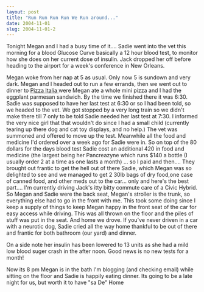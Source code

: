 ```yaml
---
layout: post
title: "Run Run Run Run We Run around..."
date: 2004-11-01
slug: 2004-11-01-2
---
```


Tonight Megan and I had a busy time of it.... Sadie went into the vet this morning for a blood Glucose Curve basically a 12 hour blood test, to monitor how she does on her current dose of insulin.  Jack dropped her off before heading to the airport for a week&apos;s conference in New Orleans.  

Megan woke from her nap at 5 as usual.  Only now 5 is sundown and very dark.  Megan and I headed out to run a few errands, then we went out to dinner to  [ Pizza Italia ](http://www.muttmansion.com/wiki.cgi?RestaurantPizzaItalia)  were Megan ate a whole mini pizza and I had the eggplant parmesan sandwich.  By the time we finished there it was 6:30.  Sadie was supposed to have her last test at 6:30 or so I had been told, so we headed to the vet.  We got stopped by a very long train so we didn&apos;t make there till 7 only to be told Sadie needed her last test at 7:30.  I informed the very nice girl that that wouldn&apos;t do since I had a small child (currently tearing up there dog and cat toy displays, and no help.)  The vet was summoned and offered  to move up the test.  Meanwhile all the food and medicine I&apos;d ordered over a week ago for Sadie were in.  So on top of the 80 dollars for the days blood test Sadie cost an additional 420 in food and medicine (the largest being her Pancreazyne which runs $140 a bottle (I usually order 2 at a time as one lasts a month) ... so I paid and then.... They brought out frantic to get  the hell out of there Sadie, which Megan was so delighted to see and we managed to get 2 30lb bags of dry food,one case of canned food, and other meds out to the car... only and here&apos;s the best part.... I&apos;m currently driving Jack&apos;s itty bitty commute care of a Civic Hybrid.  So Megan and Sadie were the back seat, Megan&apos;s stroller is the trunk, so everything else had to go in the front with me.  This took some doing since I keep a supply of things to keep Megan happy in the front seat of the car for easy access while driving.  This was all thrown on the floor and the piles of stuff was put in the seat.  And home we drove.  If you&apos;ve never driven in a car with a neurotic dog, Sadie cried all the way home thankful to be out of there and frantic for both bathroom (our yard) and dinner.

On a side note her insulin has been lowered to 13 units as she had a mild low blood suger crash in the after noon.  Good news is no new tests for a month!

Now its 8 pm Megan is in the bath I&apos;m blogging (and checking email)  while sitting on the floor and Sadie is happily eating dinner.  Its going to be a late night for us, but worth it to have &quot;sa De&quot; Home
